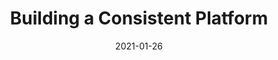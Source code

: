 ---
date: 2021-01-26
permalink: false
publisher: usemuzli
tags:
  - design-systems
target_url: https://medium.muz.li/building-a-design-system-18f388a1d2a7
title: Building a Consistent Platform
---